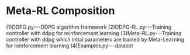 # Meta-RL Composition
(1)DDPG.py---DDPG algorithm framework
(2)DDPG-RL.py---Training controller with ddpg for reinforcement learning
(3)Meta-RL.py---Training controller with ddpg which intial parameters are trained by Meta-Learning for reinforcement learning
(4)Examples.py---dataset
